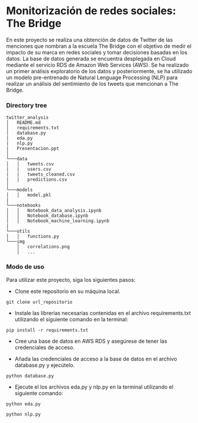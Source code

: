 # Monitorización de redes sociales: The Bridge

En este proyecto se realiza una obtención de datos de Twitter de las menciones que nombran a la escuela The Bridge con el objetivo de medir el impacto de su marca en redes sociales y tomar decisiones basadas en los datos.
La base de datos generada se encuentra desplegada en Cloud mediante el servicio RDS de Amazon Web Services (AWS).
Se ha realizado un primer análisis exploratorio de los datos y posteriormente, se ha utilizado un modelo pre-entrenado de Natural Lenguage Processing (NLP) para realizar un análisis del sentimiento de los tweets que mencionan a The Bridge.

### Directory tree
```
twitter_analysis
│   README.md
│   requirements.txt
│   database.py
|   eda.py
|   nlp.py
|   Presentacion.ppt
│
└───data
│   │   tweets.csv
|   |   users.csv
|   |   tweets_cleaned.csv
|   |   predictions.csv
│
└───models
│   │   model.pkl
|
└───notebooks
│   │   Notebook_data_analysis.ipynb
│   │   Notebook_database.ipynb
│   │   Notebook_machine_learning.ipynb
|
└───utils
│   │   functions.py
└───img
    │   correlations.png
    │   ...
 ```

### Modo de uso
Para utilizar este proyecto, siga los siguientes pasos:

- Clone este repositorio en su máquina local.

 ```git clone url_repositorio```

- Instale las librerías necesarias contenidas en el archivo requirements.txt utilizando el siguiente comando en la terminal:

```pip install -r requirements.txt```

- Cree una base de datos en AWS RDS y asegúrese de tener las credenciales de acceso.

- Añada las credenciales de acceso a la base de datos en el archivo database.py y ejecútelo.

```python database.py```

- Ejecute el los archivos eda.py y nlp.py en la terminal utilizando el siguiente comando:


```python eda.py```


```python nlp.py```



